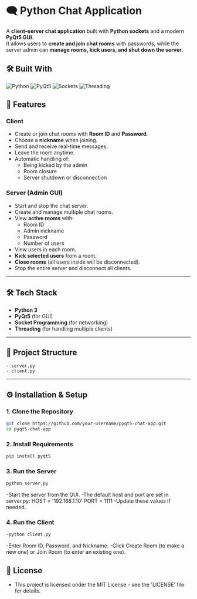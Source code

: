 # 🗨️ Python Chat Application

A **client–server chat application** built with **Python sockets** and a modern **PyQt5 GUI**.  
It allows users to **create and join chat rooms** with passwords, while the server admin can **manage rooms, kick users, and shut down the server**.

## 🛠️ Built With

![Python](https://img.shields.io/badge/Python-3776AB?style=for-the-badge&logo=python&logoColor=white)
![PyQt5](https://img.shields.io/badge/PyQt5-41CD52?style=for-the-badge&logo=qt&logoColor=white)
![Sockets](https://img.shields.io/badge/Sockets-000000?style=for-the-badge&logo=socket.io&logoColor=white)
![Threading](https://img.shields.io/badge/Threading-FFB400?style=for-the-badge&logo=python&logoColor=black)

## 🚀 Features

### Client
- Create or join chat rooms with **Room ID** and **Password**.
- Choose a **nickname** when joining.
- Send and receive real-time messages.
- Leave the room anytime.
- Automatic handling of:
  - Being kicked by the admin
  - Room closure
  - Server shutdown or disconnection

### Server (Admin GUI)
- Start and stop the chat server.
- Create and manage multiple chat rooms.
- View **active rooms** with:
  - Room ID
  - Admin nickname
  - Password
  - Number of users
- View users in each room.
- **Kick selected users** from a room.
- **Close rooms** (all users inside will be disconnected).
- Stop the entire server and disconnect all clients.

---

## 🛠️ Tech Stack
- **Python 3**
- **PyQt5** (for GUI)
- **Socket Programming** (for networking)
- **Threading** (for handling multiple clients)

---
## 📁 Project Structure
```
- server.py
- client.py
```

---

## ⚙️ Installation & Setup

### 1. Clone the Repository
```bash
git clone https://github.com/your-username/pyqt5-chat-app.git
cd pyqt5-chat-app
```
### 2. Install Requirements
```bash
pip install pyqt5
```
### 3. Run the Server
```bash
python server.py
```
-Start the server from the GUI.
-The default host and port are set in server.py:
  HOST = '192.168.1.10'
  PORT = 1111
-Update these values if needed.

### 4. Run the Client
```bash
-python client.py
```
-Enter Room ID, Password, and Nickname.
-Click Create Room (to make a new one) or Join Room (to enter an existing one).

## 📝 License
- This project is licensed under the MIT License - see the 'LICENSE' file for details.





